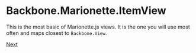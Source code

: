 # Backbone.Marionette.ItemView

This is the most basic of Marionette.js views. It is the one you will use most often and maps closest to `Backbone.View`.

[Next](A%20serializeData.md)
